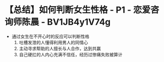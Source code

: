 # 【总结】如何判断女生性格 - P1 - 恋爱咨询师陈晨 - BV1JB4y1V74g

-   通过女生在不开心时的反应可以判断性格
    1.  吐槽发泄的人懂得利用男人的同情心
    2.  主动寻求帮助的人擅长与人合作，达到共赢
    3.  自己硬扛的人内心充满不信任，经历过惨痛失败被算计